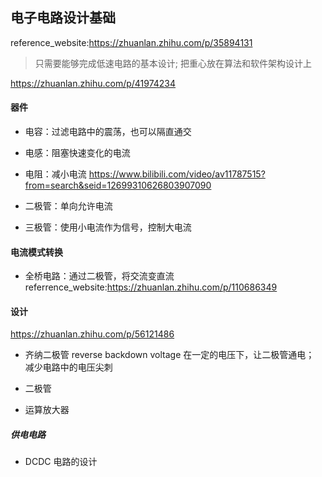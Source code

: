 ## 电子电路设计基础
reference_website:https://zhuanlan.zhihu.com/p/35894131
> 只需要能够完成低速电路的基本设计; 把重心放在算法和软件架构设计上

https://zhuanlan.zhihu.com/p/41974234 

#### 器件
* 电容：过滤电路中的震荡，也可以隔直通交
* 电感：阻塞快速变化的电流
* 电阻：减小电流
    https://www.bilibili.com/video/av11787515?from=search&seid=12699310626803907090

* 二极管：单向允许电流
* 三极管：使用小电流作为信号，控制大电流

#### 电流模式转换
* 全桥电路：通过二极管，将交流变直流
referrence_website:https://zhuanlan.zhihu.com/p/110686349

#### 设计
https://zhuanlan.zhihu.com/p/56121486
* 齐纳二极管
    reverse backdown voltage
    在一定的电压下，让二极管通电；
    减少电路中的电压尖刺

* 二极管
* 运算放大器

##### 供电电路 
* DCDC 电路的设计